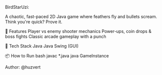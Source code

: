 BirdStarUzi:

A chaotic, fast-paced 2D Java game where feathers fly and bullets scream. Think you're quick? Prove it.

🚀 Features
Player vs enemy shooter mechanics
Power-ups, coin drops & boss fights
Classic arcade gameplay with a punch

📂 Tech Stack
Java
Java Swing (GUI)

📦 How to Run
bash
javac *.java
java GameInstance

Author:
@huzvert